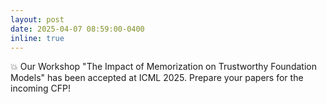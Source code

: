 ```yaml
---
layout: post
date: 2025-04-07 08:59:00-0400
inline: true
---
```


:boom: Our Workshop "The Impact of Memorization on Trustworthy Foundation Models" has been accepted at ICML 2025. Prepare your papers for the incoming CFP!
